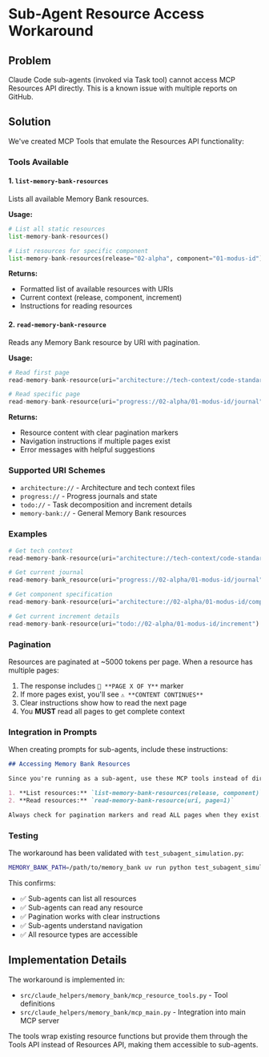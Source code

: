 # Sub-Agent Resource Access Workaround

## Problem
Claude Code sub-agents (invoked via Task tool) cannot access MCP Resources API directly. This is a known issue with multiple reports on GitHub.

## Solution
We've created MCP Tools that emulate the Resources API functionality:

### Tools Available

#### 1. `list-memory-bank-resources`
Lists all available Memory Bank resources.

**Usage:**
```python
# List all static resources
list-memory-bank-resources()

# List resources for specific component
list-memory-bank-resources(release="02-alpha", component="01-modus-id")
```

**Returns:**
- Formatted list of available resources with URIs
- Current context (release, component, increment)
- Instructions for reading resources

#### 2. `read-memory-bank-resource`
Reads any Memory Bank resource by URI with pagination.

**Usage:**
```python
# Read first page
read-memory-bank-resource(uri="architecture://tech-context/code-standards.md", page=1)

# Read specific page
read-memory-bank-resource(uri="progress://02-alpha/01-modus-id/journal", page=2)
```

**Returns:**
- Resource content with clear pagination markers
- Navigation instructions if multiple pages exist
- Error messages with helpful suggestions

### Supported URI Schemes

- `architecture://` - Architecture and tech context files
- `progress://` - Progress journals and state
- `todo://` - Task decomposition and increment details
- `memory-bank://` - General Memory Bank resources

### Examples

```python
# Get tech context
read-memory-bank-resource(uri="architecture://tech-context/code-standards.md")

# Get current journal
read-memory-bank_resource(uri="progress://02-alpha/01-modus-id/journal")

# Get component specification
read-memory-bank-resource(uri="architecture://02-alpha/01-modus-id/component")

# Get current increment details
read-memory-bank-resource(uri="todo://02-alpha/01-modus-id/increment")
```

### Pagination

Resources are paginated at ~5000 tokens per page. When a resource has multiple pages:

1. The response includes `📄 **PAGE X OF Y**` marker
2. If more pages exist, you'll see `⚠️ **CONTENT CONTINUES**`
3. Clear instructions show how to read the next page
4. You **MUST** read all pages to get complete context

### Integration in Prompts

When creating prompts for sub-agents, include these instructions:

```markdown
## Accessing Memory Bank Resources

Since you're running as a sub-agent, use these MCP tools instead of direct resource access:

1. **List resources:** `list-memory-bank-resources(release, component)`
2. **Read resources:** `read-memory-bank-resource(uri, page=1)`

Always check for pagination markers and read ALL pages when they exist.
```

### Testing

The workaround has been validated with `test_subagent_simulation.py`:

```bash
MEMORY_BANK_PATH=/path/to/memory_bank uv run python test_subagent_simulation.py
```

This confirms:
- ✅ Sub-agents can list all resources
- ✅ Sub-agents can read any resource
- ✅ Pagination works with clear instructions
- ✅ Sub-agents understand navigation
- ✅ All resource types are accessible

## Implementation Details

The workaround is implemented in:
- `src/claude_helpers/memory_bank/mcp_resource_tools.py` - Tool definitions
- `src/claude_helpers/memory_bank/mcp_main.py` - Integration into main MCP server

The tools wrap existing resource functions but provide them through the Tools API instead of Resources API, making them accessible to sub-agents.